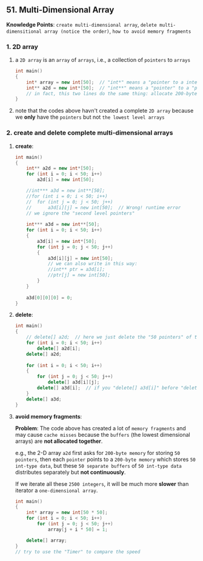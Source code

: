 ## 51. Multi-Dimensional Array

**Knowledge Points**: `create multi-dimensional array`, `delete multi-dimensitional array (notice the order)`, `how to avoid memory fragments`

### 1. 2D array

1. a `2D array` is an `array` of `arrays`, i.e., a collection of `pointers` to `arrays`

    ```c++
    int main()
    {
        int* array = new int[50];  // "int*" means a "pointer to a integer"
        int** a2d = new int*[50];  // "int**" means a "pointer" to a "pointer to a integer"
        // in fact, this two lines do the same thing: allocate 200-byte memory, we can actually leverage the allocated memory to do other things like storing some float variables
    }
    ```

2. note that the codes above havn't created a complete `2D array` because we **only** have the `pointers` but not `the lowest level arrays`

### 2. create and delete complete multi-dimensional arrays

1. **create**: 

    ```c++
    int main()
    {
        int** a2d = new int*[50];
        for (int i = 0; i < 50; i++)
        	a2d[i] = new int[50];
    
        //int*** a3d = new int**[50];
        //for (int i = 0; i < 50; i++)
        //	for (int j = 0; j < 50; j++)
        //		a3d[i][j] = new int[50];  // Wrong! runtime error
        // we ignore the "second level pointers"
      
        int*** a3d = new int**[50];
        for (int i = 0; i < 50; i++)
        {
        	a3d[i] = new int*[50];
            for (int j = 0; j < 50; j++)
            {
                a3d[i][j] = new int[50];
                // we can also write in this way: 
                //int** ptr = a3d[i];
                //ptr[j] = new int[50];
            }
        }
      
    	a3d[0][0][0] = 0;
    }
    ```

2. **delete**: 

    ```c++
    int main()
    {
    	// delete[] a2d;  // here we just delete the "50 pointers" of the top layer and there are "50 * 50 * 4 bytes memory" left
        for (int i = 0; i < 50; i++)
        	delete[] a2d[i];
        delete[] a2d;
      
        for (int i = 0; i < 50; i++)
        {
            for (int j = 0; j < 50; j++)
                delete[] a3d[i][j];
            delete[] a3d[i];  // if you "delete[] a3d[i]" before "delete[] a3d[i][j]", there will be runtime error
        }
        delete[] a3d;
    }
    ```

3. **avoid memory fragments**: 

    **Problem**: The code above has created a lot of `memory fragments` and may cause `cache misses` because the `buffers` (the lowest dimensional arrays) are **not allocated together**.

    e.g., the 2-D array `a2d` first asks for `200-byte memory` for storing `50 pointers`, then each `pointer` points to a `200-byte memory` which stores `50 int-type data`, but these `50 separate buffers` of `50 int-type data` distributes separately but **not continuously**.

    If we iterate all these `2500 integers`, it will be much more **slower** than iterator a `one-dimensional array`.

    ```c++
    int main()
    {
        int* array = new int[50 * 50];
        for (int i = 0; i < 50; i++)
            for (int j = 0; j < 50; j++)
    			array[j + i * 50] = 1;
    
        delete[] array;
    }
    // try to use the "Timer" to compare the speed
    ```

